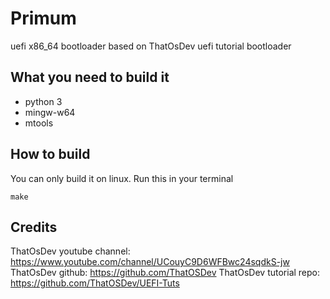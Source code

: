 # Primum
uefi x86_64 bootloader based on ThatOsDev uefi tutorial bootloader

## What you need to build it
 - python 3
 - mingw-w64
 - mtools
## How to build
You can only build it on linux.
Run this in your terminal
```
make
```

## Credits
ThatOsDev youtube channel: https://www.youtube.com/channel/UCouyC9D6WFBwc24sqdkS-jw
ThatOsDev github: https://github.com/ThatOSDev
ThatOsDev tutorial repo: https://github.com/ThatOSDev/UEFI-Tuts
